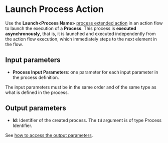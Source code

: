 # Launch Process Action

Use the **Launch&lt;Process Name&gt;** [process extended action](intro.md) in an action flow to launch the execution of a **Process**. This process is **executed asynchronously**, that is, it is launched and executed independently from the action flow execution, which immediately steps to the next element in the flow.

## Input parameters

* **Process Input Parameters**: one parameter for each input parameter in the process definition.

 The input parameters must be in the same order and of the same type as what is defined in the process.

## Output parameters

* **Id**: Identifier of the created process. The `Id` argument is of type Process Identifier.

See [how to access the output parameters](intro.md).

